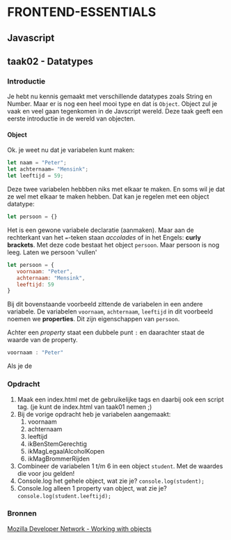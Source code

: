 # FRONTEND-ESSENTIALS

## Javascript

## taak02 - Datatypes

### Introductie

Je hebt nu kennis gemaakt met verschillende datatypes zoals String en Number. Maar er is nog een heel mooi type en dat is `Object`. Object zul je vaak en veel gaan tegenkomen in de Javscript wereld. Deze taak geeft een eerste introductie in de wereld van objecten.

#### Object

Ok. je weet nu dat je variabelen kunt maken:

```js
let naam = "Peter";
let achternaam= "Mensink";
let leeftijd = 59;
```

Deze twee variabelen hebbben niks met elkaar te maken. En soms wil je dat ze wel met elkaar te maken hebben. Dat kan je regelen met een object datatype:

```js
let persoon = {}
```

Het is een gewone variabele declaratie (aanmaken). Maar aan de rechterkant van het `=`-teken staan _accolades_ of in het Engels: __curly brackets__. Met deze code bestaat het object `persoon`. Maar persoon is nog leeg. Laten we persoon 'vullen'

```js
let persoon = {
   voornaam: "Peter",
   achternaam: "Mensink",
   leeftijd: 59
}
```

Bij dit bovenstaande voorbeeld zittende de variabelen in een andere variabele. De variabelen `voornaam`, `achternaam`, `leeftijd` in dit voorbeeld noemen we __properties__. Dit zijn eigenschappen van `persoon`.

Achter een _property_ staat een dubbele punt `:` en daarachter staat de waarde van de property.

```js
voornaam : "Peter"
```

Als je de 

### Opdracht

1. Maak een index.html met de gebruikelijke tags en daarbij ook een script tag. (je kunt de index.html van taak01 nemen ;)
2. Bij de vorige opdracht heb je variabelen aangemaakt:
   1. voornaam
   2. achternaam
   3. leeftijd
   4. ikBenStemGerechtig
   5. ikMagLegaalAlcoholKopen
   6. ikMagBrommerRijden
3. Combineer de variabelen 1 t/m 6 in een object `student`. Met de waardes die voor jou gelden!
4. Console.log het gehele object, wat zie je? `console.log(student);`
5. Console.log alleen 1 property van object, wat zie je? `console.log(student.leeftijd);`

### Bronnen

[Mozilla Developer Network - Working with objects](https://developer.mozilla.org/en-US/docs/Web/JavaScript/Guide/Working_with_Objects)
